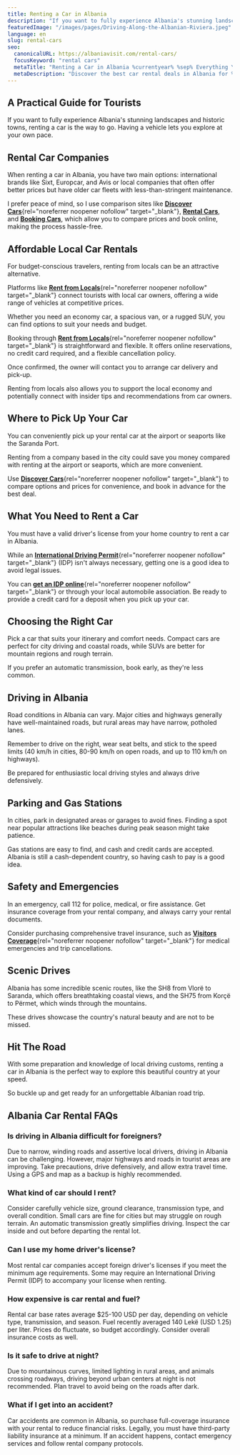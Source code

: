 ```yaml
---
title: Renting a Car in Albania
description: "If you want to fully experience Albania's stunning landscapes and historic towns, renting a car is the way to go. Having a vehicle lets you explore at your own pace."
featuredImage: "/images/pages/Driving-Along-the-Albanian-Riviera.jpeg"
language: en
slug: rental-cars
seo:
  canonicalURL: https://albaniavisit.com/rental-cars/
  focusKeyword: "rental cars"
  metaTitle: "Renting a Car in Albania %currentyear% %sep% Everything You Need to Know"
  metaDescription: "Discover the best car rental deals in Albania for %currentyear%. Our guide covers essential tips, pricing, driving laws, and top routes for an amazing road trip."
---
```


## A Practical Guide for Tourists

If you want to fully experience Albania's stunning landscapes and historic towns, renting a car is the way to go. Having a vehicle lets you explore at your own pace.

## Rental Car Companies

When renting a car in Albania, you have two main options: international brands like Sixt, Europcar, and Avis or local companies that often offer better prices but have older car fleets with less-than-stringent maintenance.

I prefer peace of mind, so I use comparison sites like [**Discover Cars**](https://geni.us/car-rental){rel="noreferrer noopener nofollow" target="_blank"}, [**Rental Cars**](https://rentalcars.tp.st/JaPeOgVv), and [**Booking Cars**](https://booking.tp.st/KxPgcuWn), which allow you to compare prices and book online, making the process hassle-free.

## Affordable Local Car Rentals

For budget-conscious travelers, renting from locals can be an attractive alternative.

Platforms like [**Rent from Locals**](https://geni.us/rent-cars-from-locals){rel="noreferrer noopener nofollow" target="_blank"} connect tourists with local car owners, offering a wide range of vehicles at competitive prices.

Whether you need an economy car, a spacious van, or a rugged SUV, you can find options to suit your needs and budget.

Booking through [**Rent from Locals**](https://geni.us/rent-cars-from-locals){rel="noreferrer noopener nofollow" target="_blank"} is straightforward and flexible. It offers online reservations, no credit card required, and a flexible cancellation policy.

Once confirmed, the owner will contact you to arrange car delivery and pick-up.

Renting from locals also allows you to support the local economy and potentially connect with insider tips and recommendations from car owners.

## Where to Pick Up Your Car

You can conveniently pick up your rental car at the airport or seaports like the Saranda Port.

Renting from a company based in the city could save you money compared with renting at the airport or seaports, which are more convenient.

Use [**Discover Cars**](https://geni.us/car-rental){rel="noreferrer noopener nofollow" target="_blank"} to compare options and prices for convenience, and book in advance for the best deal.

## What You Need to Rent a Car

You must have a valid driver's license from your home country to rent a car in Albania.

While an [**International Driving Permit**](https://geni.us/driving-permit){rel="noreferrer noopener nofollow" target="_blank"} (IDP) isn't always necessary, getting one is a good idea to avoid legal issues.

You can [**get an IDP online**](https://geni.us/driving-permit){rel="noreferrer noopener nofollow" target="_blank"} or through your local automobile association. Be ready to provide a credit card for a deposit when you pick up your car.

## Choosing the Right Car

Pick a car that suits your itinerary and comfort needs. Compact cars are perfect for city driving and coastal roads, while SUVs are better for mountain regions and rough terrain.

If you prefer an automatic transmission, book early, as they're less common.

## Driving in Albania

Road conditions in Albania can vary. Major cities and highways generally have well-maintained roads, but rural areas may have narrow, potholed lanes.

Remember to drive on the right, wear seat belts, and stick to the speed limits (40 km/h in cities, 80-90 km/h on open roads, and up to 110 km/h on highways).

Be prepared for enthusiastic local driving styles and always drive defensively.

## Parking and Gas Stations

In cities, park in designated areas or garages to avoid fines. Finding a spot near popular attractions like beaches during peak season might take patience.

Gas stations are easy to find, and cash and credit cards are accepted. Albania is still a cash-dependent country, so having cash to pay is a good idea.

## Safety and Emergencies

In an emergency, call 112 for police, medical, or fire assistance. Get insurance coverage from your rental company, and always carry your rental documents.

Consider purchasing comprehensive travel insurance, such as [**Visitors Coverage**](https://visitorscoverage.tp.st/r318ifAz){rel="noreferrer noopener nofollow" target="_blank"} for medical emergencies and trip cancellations.

## Scenic Drives

Albania has some incredible scenic routes, like the SH8 from Vlorë to Saranda, which offers breathtaking coastal views, and the SH75 from Korçë to Përmet, which winds through the mountains.

These drives showcase the country's natural beauty and are not to be missed.

## Hit The Road

With some preparation and knowledge of local driving customs, renting a car in Albania is the perfect way to explore this beautiful country at your speed.

So buckle up and get ready for an unforgettable Albanian road trip.

## Albania Car Rental FAQs

### Is driving in Albania difficult for foreigners?

Due to narrow, winding roads and assertive local drivers, driving in Albania can be challenging. However, major highways and roads in tourist areas are improving. Take precautions, drive defensively, and allow extra travel time. Using a GPS and map as a backup is highly recommended.

### What kind of car should I rent?

Consider carefully vehicle size, ground clearance, transmission type, and overall condition. Small cars are fine for cities but may struggle on rough terrain. An automatic transmission greatly simplifies driving. Inspect the car inside and out before departing the rental lot.

### Can I use my home driver's license?

Most rental car companies accept foreign driver's licenses if you meet the minimum age requirements. Some may require an International Driving Permit (IDP) to accompany your license when renting.

### How expensive is car rental and fuel?

Rental car base rates average $25-100 USD per day, depending on vehicle type, transmission, and season. Fuel recently averaged 140 Lekë (USD 1.25) per liter. Prices do fluctuate, so budget accordingly. Consider overall insurance costs as well.

### Is it safe to drive at night?

Due to mountainous curves, limited lighting in rural areas, and animals crossing roadways, driving beyond urban centers at night is not recommended. Plan travel to avoid being on the roads after dark.

### What if I get into an accident?

Car accidents are common in Albania, so purchase full-coverage insurance with your rental to reduce financial risks. Legally, you must have third-party liability insurance at a minimum. If an accident happens, contact emergency services and follow rental company protocols.